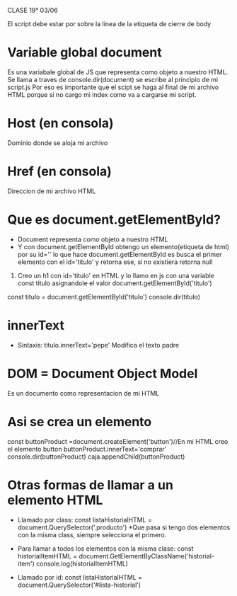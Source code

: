 
CLASE 19° 03/06

El script debe estar por sobre la linea de la etiqueta de cierre de body

# Variable global document
Es una variabale global de JS que representa como objeto a nuestro HTML. Se llama a traves de console.dir(document) se escribe al principio de mi script.js
Por eso es importante que el scipt se haga al final de mi archivo HTML porque si no cargo mi index como va a cargarse mi script.


# Host (en consola)
Dominio donde se aloja mi archivo

# Href (en consola)
Direccion de mi archivo HTML


# Que es document.getElementById?

- Document representa como objeto a nuestro HTML
- Y con document.getElementById obtengo un elemento(etiqueta de html) por su id='' lo que hace document.getElementById  es busca el primer elemento con el id='titulo' y retorna ese, si no existiera retorna null

1) Creo un h1 con id='titulo' en HTML y lo llamo en js con una variable const titulo asignandole el valor 
   document.getElementById('titulo')

const titulo = document.getElementById('titulo')
console.dir(titulo) 


# innerText
- Sintaxis: titulo.innerText='pepe'
Modifica el texto padre


#  DOM = Document Object Model 
Es un documento como representacion de mi HTML

# Asi se crea un elemento  
const buttonProduct =document.createElement('button')//En mi HTML creo el elemento button
buttonProduct.innerText='comprar'
console.dir(buttonProduct)
caja.appendChild(buttonProduct)

#  Otras formas de llamar a un elemento HTML 

- Llamado por class: const listaHistorialHTML = document.QuerySelector('.producto')
*Que pasa si tengo dos elementos con la misma class, siempre selecciona el primero.
* Para llamar a todos los elementos con la misma clase:
const historialItemHTML = document.GetElementByClassName('historial-item')
console.log(historialItemHTML)
- Llamado por id: const listaHistorialHTML = document.QuerySelector('#lista-historial')